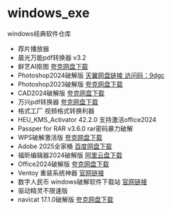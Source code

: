 # windows_exe
windows经典软件仓库


*  荐片播放器
*  晨光万能pdf转换器 v3.2
*  鲜艺AI抠图   [夸克网盘下载](https://pan.quark.cn/s/dc6ada40801a)
*  Photoshop2024破解版  [天翼网盘链接 访问码：9dgc](https://cloud.189.cn/t/mMB322AZN7fa)
*  Photoshop2023破解版  [夸克网盘下载](https://pan.quark.cn/s/6832a5cec4c4)
*  CAD2024破解版 [夸克网盘下载](https://pan.quark.cn/s/bb4229212b1b)
*  万兴pdf转换器 [夸克网盘下载](https://pan.quark.cn/s/6e7d684a2e34)
*  格式工厂  视频格式转换利器
*  HEU_KMS_Activator  42.2.0  支持激活office2024
*  Passper for RAR v3.6.0   rar密码暴力破解
*  WPS破解激活版  [夸克网盘下载](https://pan.quark.cn/s/4a27434d561a#/list/share)
*  Adobe 2025全家桶 [百度网盘下载](https://pan.baidu.com/s/1oMm7pIamGEj1MYWO9wlk4w?pwd=fy6b)
*  福昕编辑器2024破解版  [阿里云盘下载](https://www.alipan.com/s/MHcA21yDt4e)
*  Office2024破解版 [夸克网盘下载](https://pan.quark.cn/s/ad7d9158fa70)
*  Ventoy 重装系统神器 [官网链接](https://www.ventoy.net/cn/index.html)
*  数字人民币 windows破解软件下载站  [官网链接](https://itrmb.com)
*  驱动精灵不限速版 
*  navicat 17.1.0破解版 [夸克网盘下载](https://pan.quark.cn/s/7c31f57e98a4)
